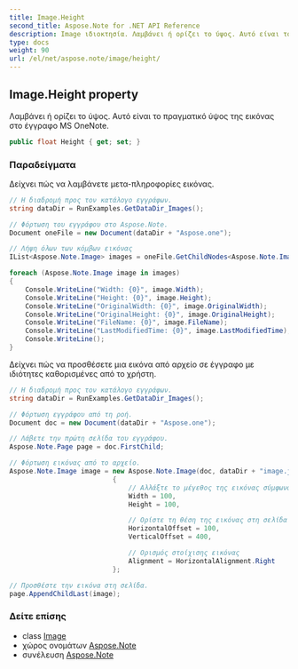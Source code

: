 ```yaml
---
title: Image.Height
second_title: Aspose.Note for .NET API Reference
description: Image ιδιοκτησία. Λαμβάνει ή ορίζει το ύψος. Αυτό είναι το πραγματικό ύψος της εικόνας στο έγγραφο MS OneNote.
type: docs
weight: 90
url: /el/net/aspose.note/image/height/
---
```

## Image.Height property

Λαμβάνει ή ορίζει το ύψος. Αυτό είναι το πραγματικό ύψος της εικόνας στο έγγραφο MS OneNote.

```csharp
public float Height { get; set; }
```

### Παραδείγματα

Δείχνει πώς να λαμβάνετε μετα-πληροφορίες εικόνας.

```csharp
// Η διαδρομή προς τον κατάλογο εγγράφων.
string dataDir = RunExamples.GetDataDir_Images();

// Φόρτωση του εγγράφου στο Aspose.Note.
Document oneFile = new Document(dataDir + "Aspose.one");

// Λήψη όλων των κόμβων εικόνας
IList<Aspose.Note.Image> images = oneFile.GetChildNodes<Aspose.Note.Image>();

foreach (Aspose.Note.Image image in images)
{
    Console.WriteLine("Width: {0}", image.Width);
    Console.WriteLine("Height: {0}", image.Height);
    Console.WriteLine("OriginalWidth: {0}", image.OriginalWidth);
    Console.WriteLine("OriginalHeight: {0}", image.OriginalHeight);
    Console.WriteLine("FileName: {0}", image.FileName);
    Console.WriteLine("LastModifiedTime: {0}", image.LastModifiedTime);
    Console.WriteLine();
}
```

Δείχνει πώς να προσθέσετε μια εικόνα από αρχείο σε έγγραφο με ιδιότητες καθορισμένες από το χρήστη.

```csharp
// Η διαδρομή προς τον κατάλογο εγγράφων.
string dataDir = RunExamples.GetDataDir_Images();

// Φόρτωση εγγράφου από τη ροή.
Document doc = new Document(dataDir + "Aspose.one");

// Λάβετε την πρώτη σελίδα του εγγράφου.
Aspose.Note.Page page = doc.FirstChild;

// Φόρτωση εικόνας από το αρχείο.
Aspose.Note.Image image = new Aspose.Note.Image(doc, dataDir + "image.jpg")
                          {
                              // Αλλάξτε το μέγεθος της εικόνας σύμφωνα με τις ανάγκες σας (προαιρετικό).
                              Width = 100,
                              Height = 100,

                              // Ορίστε τη θέση της εικόνας στη σελίδα (προαιρετικό).
                              HorizontalOffset = 100,
                              VerticalOffset = 400,

                              // Ορισμός στοίχισης εικόνας
                              Alignment = HorizontalAlignment.Right
                          };

// Προσθέστε την εικόνα στη σελίδα.
page.AppendChildLast(image);
```

### Δείτε επίσης

* class [Image](../)
* χώρος ονομάτων [Aspose.Note](../../image/)
* συνέλευση [Aspose.Note](../../../)


